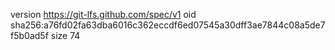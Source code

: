 version https://git-lfs.github.com/spec/v1
oid sha256:a76fd02fa63dba6016c362eccdf6ed07545a30dff3ae7844c08a5de7f5b0ad5f
size 74
